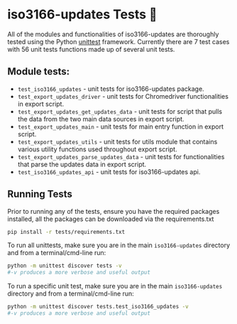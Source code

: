 # iso3166-updates Tests 🧪 <a name="TOP"></a>

All of the modules and functionalities of iso3166-updates are thoroughly tested using the Python [unittest][unittest] framework. Currently there are 7 test cases with 56 unit tests functions made up of several unit tests.

## Module tests:

* `test_iso3166_updates` - unit tests for iso3166-updates package.
* `test_export_updates_driver` - unit tests for Chromedriver functionalities in export script.
* `test_export_updates_get_updates_data` - unit tests for script that pulls the data from the two main data sources in export script.
* `test_export_updates_main` - unit tests for main entry function in export script.
* `test_export_updates_utils` - unit tests for utils module that contains various utility functions used throughout export script. 
* `test_export_updates_parse_updates_data` - unit tests for functionalities that parse the updates data in export script.
* `test_iso3166_updates_api` - unit tests for iso3166-updates api.

## Running Tests

Prior to running any of the tests, ensure you have the required packages installed, all the packages can be downloaded via the requirements.txt
```bash
pip install -r tests/requirements.txt
```

To run all unittests, make sure you are in the main `iso3166-updates` directory and from a terminal/cmd-line run:
```bash
python -m unittest discover tests -v
#-v produces a more verbose and useful output
```

To run a specific unit test, make sure you are in the main `iso3166-updates` directory and from a terminal/cmd-line run:
```bash
python -m unittest discover tests.test_iso3166_updates -v
#-v produces a more verbose and useful output
```

[unittest]: https://docs.python.org/3/library/unittest.html